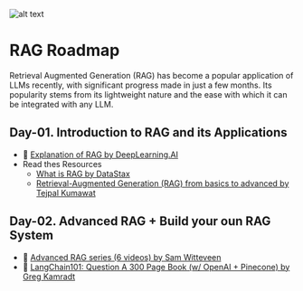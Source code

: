 ![alt text](image.png)
# RAG Roadmap
Retrieval Augmented Generation (RAG) has become a popular application of LLMs recently, with significant progress made in just a few months. Its popularity stems from its lightweight nature and the ease with which it can be integrated with any LLM.

## Day-01. Introduction to RAG and its Applications
- 🎥 [Explanation of RAG by DeepLearning.AI](https://learn.deeplearning.ai/courses/building-applications-vector-databases/lesson/tl7on/introduction)
- Read thes Resources
  - [What is RAG by DataStax](https://www.datastax.com/guides/what-is-retrieval-augmented-generation)
  - [Retrieval-Augmented Generation (RAG) from basics to advanced by Tejpal Kumawat](https://medium.com/@tejpal.abhyuday)

## Day-02. Advanced RAG + Build your oun RAG System
- 🎥 [Advanced RAG series (6 videos) by Sam Witteveen](https://youtu.be/f4LeWlt3T8Y?si=Ec8WMazQ5Fy1yL7a)
- 🎥 [LangChain101: Question A 300 Page Book (w/ OpenAI + Pinecone) by Greg Kamradt](https://youtu.be/h0DHDp1FbmQ?si=UBFivSIEmIcPn-j8)